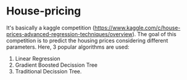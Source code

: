 # House-pricing

It's basically a kaggle competition (https://www.kaggle.com/c/house-prices-advanced-regression-techniques/overview). The goal of this competition is to predict the housing prices considering different parameters. 
Here, 3 popular algorithms are used:
1. Linear Regression
2. Gradient Boosted Decission Tree
3. Traditional Decission Tree.
 
